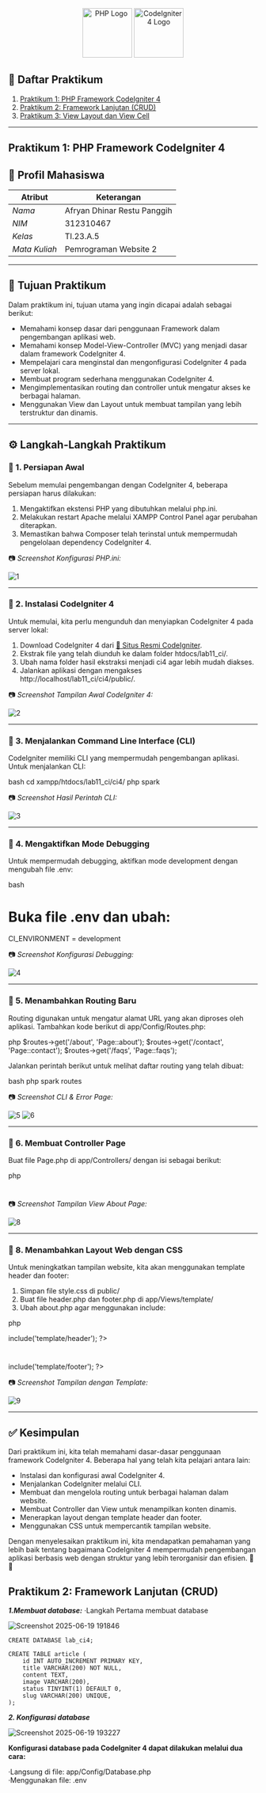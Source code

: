 <div align="center">
  <img src="https://upload.wikimedia.org/wikipedia/commons/2/27/PHP-logo.svg" width="100" alt="PHP Logo">
  <img src="https://www.svgrepo.com/show/353579/codeigniter.svg" width="100" alt="CodeIgniter 4 Logo">
</div>

## 📖 Daftar Praktikum

1. [Praktikum 1: PHP Framework CodeIgniter 4](#praktikum-1-php-framework-codeigniter-4)
2. [Praktikum 2: Framework Lanjutan (CRUD)](#praktikum-2-framework-lanjutan-crud)
3. [Praktikum 3: View Layout dan View Cell](#praktikum-3-view-layout-dan-view-cell)

---

## Praktikum 1: PHP Framework CodeIgniter 4

## 👤 Profil Mahasiswa

| Atribut         | Keterangan            |
| --------------- | --------------------- |
| *Nama*        | Afryan Dhinar Restu Panggih    |
| *NIM*         | 312310467          |
| *Kelas*       | TI.23.A.5             |
| *Mata Kuliah* | Pemrograman Website 2 |

---

## 🎯 Tujuan Praktikum

Dalam praktikum ini, tujuan utama yang ingin dicapai adalah sebagai berikut:

- Memahami konsep dasar dari penggunaan Framework dalam pengembangan aplikasi web.
- Memahami konsep Model-View-Controller (MVC) yang menjadi dasar dalam framework CodeIgniter 4.
- Mempelajari cara menginstal dan mengonfigurasi CodeIgniter 4 pada server lokal.
- Membuat program sederhana menggunakan CodeIgniter 4.
- Mengimplementasikan routing dan controller untuk mengatur akses ke berbagai halaman.
- Menggunakan View dan Layout untuk membuat tampilan yang lebih terstruktur dan dinamis.

---

## ⚙ Langkah-Langkah Praktikum

### 📌 1. Persiapan Awal

Sebelum memulai pengembangan dengan CodeIgniter 4, beberapa persiapan harus dilakukan:

1. Mengaktifkan ekstensi PHP yang dibutuhkan melalui php.ini.
2. Melakukan restart Apache melalui XAMPP Control Panel agar perubahan diterapkan.
3. Memastikan bahwa Composer telah terinstal untuk mempermudah pengelolaan dependency CodeIgniter 4.

📷 *Screenshot Konfigurasi PHP.ini:*


![1](https://github.com/user-attachments/assets/7f11d7a3-2bad-4d87-b857-d188d61a9035)


---

### 📌 2. Instalasi CodeIgniter 4

Untuk memulai, kita perlu mengunduh dan menyiapkan CodeIgniter 4 pada server lokal:

1. Download CodeIgniter 4 dari [🔗 Situs Resmi CodeIgniter](https://codeigniter.com/download).
2. Ekstrak file yang telah diunduh ke dalam folder htdocs/lab11_ci/.
3. Ubah nama folder hasil ekstraksi menjadi ci4 agar lebih mudah diakses.
4. Jalankan aplikasi dengan mengakses http://localhost/lab11_ci/ci4/public/.

📷 *Screenshot Tampilan Awal CodeIgniter 4:*

![2](https://github.com/user-attachments/assets/876c2988-1cce-47ef-bc76-ca6e7c35bdce)



---

### 📌 3. Menjalankan Command Line Interface (CLI)

CodeIgniter memiliki CLI yang mempermudah pengembangan aplikasi. Untuk menjalankan CLI:

bash
cd xampp/htdocs/lab11_ci/ci4/
php spark


📷 *Screenshot Hasil Perintah CLI:*

![3](https://github.com/user-attachments/assets/5c785d94-31c3-46c6-9f27-f2cb87ea6bb7)


---

### 📌 4. Mengaktifkan Mode Debugging

Untuk mempermudah debugging, aktifkan mode development dengan mengubah file .env:

bash
# Buka file .env dan ubah:
CI_ENVIRONMENT = development


📷 *Screenshot Konfigurasi Debugging:*

![4](https://github.com/user-attachments/assets/5970b2a6-df73-40d7-9615-9cb4728983f1)


---

### 📌 5. Menambahkan Routing Baru

Routing digunakan untuk mengatur alamat URL yang akan diproses oleh aplikasi. Tambahkan kode berikut di app/Config/Routes.php:

php
$routes->get('/about', 'Page::about');
$routes->get('/contact', 'Page::contact');
$routes->get('/faqs', 'Page::faqs');


Jalankan perintah berikut untuk melihat daftar routing yang telah dibuat:

bash
php spark routes


📷 *Screenshot CLI & Error Page:*

![5](https://github.com/user-attachments/assets/6b7a5909-328d-45b0-aa5c-c989439a2fed)
![6](https://github.com/user-attachments/assets/edc63132-7982-4e00-ab5b-9ed1545b4d1c)

---

### 📌 6. Membuat Controller Page

Buat file Page.php di app/Controllers/ dengan isi sebagai berikut:

php
<?php
namespace App\Controllers;
class Page extends BaseController {
    public function about() { echo "Ini halaman About"; }
    public function contact() { echo "Ini halaman Contact"; }
    public function faqs() { echo "Ini halaman FAQ"; }
}


📷 *Screenshot Tampilan About Page:*

![7](https://github.com/user-attachments/assets/ed5d30cc-6461-4c5f-ade9-80b820a41586)


---

### 📌 7. Membuat View untuk Halaman About

Buat file app/Views/about.php dengan kode berikut:

php
<!DOCTYPE html>
<html>
<head>
    <title><?= $title; ?></title>
</head>
<body>
    <h1><?= $title; ?></h1>
    <p><?= $content; ?></p>
</body>
</html>


📷 *Screenshot Tampilan View About Page:*

![8](https://github.com/user-attachments/assets/089e84ce-ff91-4b64-bd24-52ad9ac387cd)


---

### 📌 8. Menambahkan Layout Web dengan CSS

Untuk meningkatkan tampilan website, kita akan menggunakan template header dan footer:

1. Simpan file style.css di public/
2. Buat file header.php dan footer.php di app/Views/template/
3. Ubah about.php agar menggunakan include:

php
<?= $this->include('template/header'); ?>
<h1><?= $title; ?></h1>
<p><?= $content; ?></p>
<?= $this->include('template/footer'); ?>


📷 *Screenshot Tampilan dengan Template:*

![9](https://github.com/user-attachments/assets/ece7ce51-7a28-474c-967c-fa0da2259aa4)


---

## ✅ Kesimpulan

Dari praktikum ini, kita telah memahami dasar-dasar penggunaan framework CodeIgniter 4. Beberapa hal yang telah kita pelajari antara lain:

- Instalasi dan konfigurasi awal CodeIgniter 4.
- Menjalankan CodeIgniter melalui CLI.
- Membuat dan mengelola routing untuk berbagai halaman dalam website.
- Membuat Controller dan View untuk menampilkan konten dinamis.
- Menerapkan layout dengan template header dan footer.
- Menggunakan CSS untuk mempercantik tampilan website.

Dengan menyelesaikan praktikum ini, kita mendapatkan pemahaman yang lebih baik tentang bagaimana CodeIgniter 4 mempermudah pengembangan aplikasi berbasis web dengan struktur yang lebih terorganisir dan efisien. 🚀🔥

## Praktikum 2: Framework Lanjutan (CRUD)

***1.Membuat database:***
·Langkah Pertama membuat database  

![Screenshot 2025-06-19 191846](https://github.com/user-attachments/assets/82132190-d535-48fb-8742-88004b92dc1e)
```
CREATE DATABASE lab_ci4;

CREATE TABLE article (
    id INT AUTO_INCREMENT PRIMARY KEY,
    title VARCHAR(200) NOT NULL,
    content TEXT,
    image VARCHAR(200),
    status TINYINT(1) DEFAULT 0,
    slug VARCHAR(200) UNIQUE,
);
```
***2. Konfigurasi database***

![Screenshot 2025-06-19 193227](https://github.com/user-attachments/assets/7a2c8291-0b92-498b-ba5c-927de69d4d84)

**Konfigurasi database pada CodeIgniter 4 dapat dilakukan melalui dua cara:**

·Langsung di file: app/Config/Database.php  
·Menggunakan file: .env  
